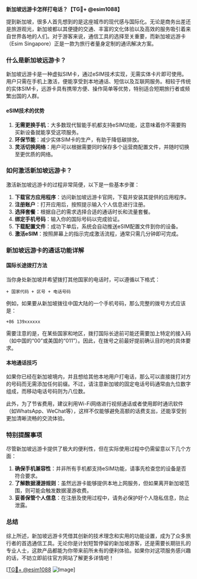 **新加坡远游卡怎样打电话？【TG💪+ @esim1088】**

提到新加坡，很多人首先想到的是这座城市的现代感与国际化。无论是商务出差还是旅游观光，新加坡都以其便捷的交通、丰富的文化体验以及高效的服务吸引着来自世界各地的人们。对于游客来说，通信工具的选择至关重要，而新加坡远游卡（Esim Singapore）正是一款为旅行者量身定制的通讯解决方案。

### 什么是新加坡远游卡？

新加坡远游卡是一种虚拟SIM卡，通过eSIM技术实现，无需实体卡片即可使用。用户只需在手机上激活，便能享受到本地通话、短信以及互联网服务。相较于传统的实体SIM卡，远游卡具有携带方便、操作简单等优势，特别适合短期旅行者或频繁出国的人群。

#### eSIM技术的优势

1. **无需更换手机**：大多数现代智能手机都支持eSIM功能，这意味着你不需要购买新设备就能享受这项服务。
2. **环保节能**：减少实体SIM卡的生产，有助于降低碳排放。
3. **灵活切换网络**：用户可以根据需要同时保存多个运营商配置文件，并随时切换至更优质的网络。

### 如何激活新加坡远游卡？

激活新加坡远游卡的过程非常简便，以下是一些基本步骤：

1. **下载官方应用程序**：访问新加坡远游卡官网，下载并安装其提供的应用程序。
2. **注册账户**：打开应用后，按照提示输入个人信息进行注册。
3. **选择套餐**：根据自己的需求选择合适的通话时长和流量套餐。
4. **绑定手机号码**：输入你的国际号码以完成验证。
5. **下载配置文件**：成功下单后，系统会自动推送eSIM配置文件到你的设备。
6. **激活eSIM**：按照屏幕上的指示完成激活流程，通常只需几分钟即可完成。

### 新加坡远游卡的通话功能详解

#### 国际长途拨打方法

当你身处新加坡并希望拨打其他国家的电话时，可以遵循以下格式：

```
+ 国家代码 + 区号 + 电话号码
```

例如，如果要从新加坡拨往中国大陆的一个手机号码，那么完整的拨号方式应该是：

```
+86 139xxxxxx
```

需要注意的是，在某些国家和地区，拨打国际长途前可能还需要加上特定的接入码（如中国的“00”或美国的“011”）。因此，在拨号之前最好提前确认目的地的具体要求。

#### 本地通话技巧

如果你已经在新加坡境内，并且想给其他本地用户打电话，那么可以直接拨打对方的号码而无需添加任何前缀。不过，请注意新加坡的固定电话号码通常由九位数字组成，而移动电话号码则为八位数。

此外，为了节省费用，建议利用Wi-Fi网络进行视频通话或者使用即时通讯软件（如WhatsApp、WeChat等），这样不仅能够避免高额的话费支出，还能享受到更加清晰流畅的交流体验。

### 特别提醒事项

尽管新加坡远游卡提供了极大的便利性，但在实际使用过程中仍需留意以下几个方面：

1. **确保手机兼容性**：并非所有手机都支持eSIM功能，请事先检查您的设备是否符合要求。
2. **了解数据漫游规则**：虽然远游卡能够提供本地上网服务，但如果离开新加坡范围，则可能会触发数据漫游收费。
3. **妥善保管个人信息**：在注册及使用过程中，请务必保护好个人隐私信息，防止泄露。

### 总结

综上所述，新加坡远游卡凭借其创新的技术理念和实用的功能设置，成为了众多旅行者的首选通信工具。无论你是计划短暂停留的新加坡游客，还是需要长期驻扎的专业人士，这款产品都能为你带来前所未有的便利体验。如果你对这项服务感兴趣的话，不妨立即前往官方网站了解更多详情吧！

[[TG💪+ @esim1088](https://t.me/s/esim1088) ![Image](https://i.postimg.cc/4NQfJmqS/Snipaste-2025-05-13-00-14-12.png)]